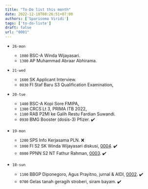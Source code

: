 ```yaml
---
title: "To-Do list this month"
date: 2022-12-18T08:26:51+07:00
authors: ['Sparisoma Viridi']
tags: ['to-do-liste']
draft: false
url: "0001"
---
```


+ `26-mon`
  - `1000` BSC-A Winda Wijayasari.
  + `1300` AP Muhammad Abraar Abhirama.

+ `21-wed`
  - `1600` SK Applicant Interview.
  - `0830` FI Staf Baru S3 Qualification Examination[.](https://docs.google.com/spreadsheets/d/1W5xyrENP8IOQSnGXFz62eLvwdiOn5rN0/edit#gid=353102878)
+ `20-tue`
  - `1400` BSC-A Kopi Sore FMIPA[.](https://bit.ly/KOPISORE20122022)
  - `1300` CRCS Lt 3, PRIMA ITB 2022[.](http://bit.ly/daftar-PRIMAITB-2022)
  - `1100` RAB P2MI ke Galih Restu Fardian Suwandi.
  - `0930` BMG Booster (dosis-3) Pfizer. ✔️
+ `19-mon`
  - `1200` SPS Info Kerjasama PLN. :x:
  - `1000` FI S2 SK Winda Wijayasari diskusi, [0004](../0004). ✔️
  - `0800` PPNN S2 NT Fathur Rahman, [0003](../0003). ✔️
+ `18-sun`
  - `1100` BBGP Diponegoro, Agus Prayitno, jurnal & AIDI, [0002](../0002). ✔️ 
  - `0700` Gelas tanah geragih stroberi, siram bayam. ✔️
